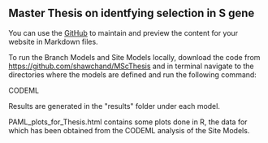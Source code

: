 ## Master Thesis on identfying selection in S gene

You can use the [GitHub](https://github.com/shawchand/MScThesis) to maintain and preview the content for your website in Markdown files.

To run the Branch Models and Site Models locally, download the code from <link rel="canonical" href="/SARS-CoV-2-RBD_MAP_clinical_Abs/" /> https://github.com/shawchand/MScThesis and in terminal navigate to the directories where the models are defined and run the following command:

CODEML

Results are generated in the "results" folder under each model.


PAML_plots_for_Thesis.html contains some plots done in R, the data for which has been obtained from the CODEML analysis of the Site Models.

